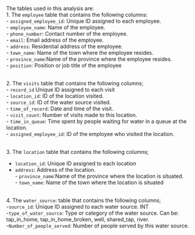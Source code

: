 <br>The tables used in this analysis are:
<br>1. The `employee` table that contains the following columns:
<br>- `assigned_employee_id`: Unique ID assigned to each employee.
<br>- `employee_name`: Name of the employee. 
<br>- `phone_number`: Contact number of the employee. 
<br>- `email`: Email address of the employee. 
<br>- `address`: Residential address of the employee.
<br>- `town_name`: Name of the town where the employee resides. 
<br>- `province_name`:Name of the province where the employee resides.
<br>- `position`: Position or job title of the employee

<br>2. The `visits` table that contains the following columns;
<br>- `record_id` Unique ID assigned to each visit
<br>- `location_id`: ID of the location visited.
<br>- `source_id`: ID of the water source visited. 
<br>- `time_of_record`: Date and time of the visit.
<br>- `visit_count`: Number of visits made to this location.
<br>- `time_in_queue`: Time spent by people waiting for water in a queue at the location.
<br>- `assigned_employee_id`: ID of the employee who visited the location.

<br>3. The `location` table that contains the following columns; <br>
- `location_id`: Unique ID assigned to each location <br>
- `address`: Address of the location.
<br> - `province_name`:Name of the province where the location is situated.
<br> - `town_name`: Name of the town where the location is situated

<br>4. The `water_source`: table that contains the following columns;
<br>-`source_id`: Unique ID assigned to each water source. INT
<br>-`type_of_water_source`: Type or category of the water source. Can be: tap_in_home, tap_in_home_broken, well, shared_tap, river.
<br>-`Number_of_people_served`: Number of people served by this water source.
